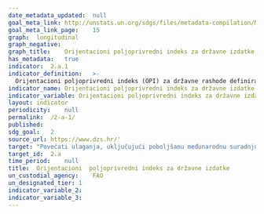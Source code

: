 ```yaml
---
date_metadata_updated:	null
goal_meta_link:	http://unstats.un.org/sdgs/files/metadata-compilation/Metadata-Goal-2.pdf'
goal_meta_link_page:	15
graph:	longitudinal
graph_negative:	
graph_title:	Orijentacioni poljoprivredni indeks za državne izdatke (%)
has_metadata:	true
indicator:	2.a.1
indicator_definition:	>-
  Orijentacioni poljoprivredni indeks (OPI) za državne rashode definira se kao udio poljoprivrednih rashoda u ukupnim državnim rashodima, podijeljenih s udjelom sektora poljoprivrede u ukupnom BDP-u, gdje se poljoprivreda odnosi na sektor poljoprivrede, šumarstva, ribarstva i lovstva. OPI veći od 1 odražava višu orijentaciju prema sektoru poljoprivrede, koji prima veći udio državne potrošnje u odnosu na doprinos gospodarskoj dodanoj vrijednosti. OPI manji od 1 odražava nižu orijentaciju prema poljoprivredi, dok OPI jednak 1 odražava neutralnost u smjeru vlade prema poljoprivrednom sektoru. Izvor: UN
indicator_name:	Orijentacioni poljoprivredni indeks za državne izdatke
indicator_variable:	Orijentacioni poljoprivredni indeks za državne izdatke (%)
layout:	indicator
periodicity:	null
permalink:	/2-a-1/
published:	
sdg_goal:	2
source_url:	https://www.dzs.hr/'
target:	"Povećati ulaganja, uključujući poboljšanu međunarodnu suradnju, u ruralnu infrastrukturu, poljoprivredna istraživanjai produljenje usluga, razvoj tehnologije i biljne i stočne banke gena  kako bi se povećala poljoprivrednih proizvodna sposobnost  u zemljama u razvoju, a posebno najslabije razvijenih zemalja"
target_id:	2.a
time_period:	null
title:	Orijentacioni  poljoprivredni indeks za državne izdatke
un_custodial_agency:	FAO
un_designated_tier:	1
indicator_variable_2:	
indicator_variable_3:	
---	
```

